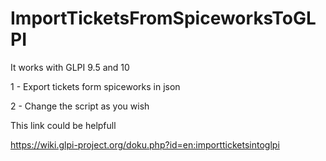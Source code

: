 # ImportTicketsFromSpiceworksToGLPI
<p>It works with GLPI 9.5 and 10</p>
<p>1 - Export tickets form spiceworks in json</p>
<p>2 - Change the script as you wish</p>
<p>This link could be helpfull</p>
<a href="https://wiki.glpi-project.org/doku.php?id=en:importticketsintoglpi">https://wiki.glpi-project.org/doku.php?id=en:importticketsintoglpi</a>
